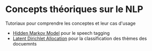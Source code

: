 # Concepts théoriques sur le NLP
Tutoriaux pour comprendre les conceptes et leur cas d'usage

- [Hidden Markov Model]() pour le speech tagging
- [Latent Dirichlet Allocation]() pour la classification des thèmes des docuemnts

